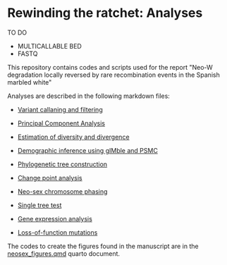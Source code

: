 # Rewinding the ratchet: Analyses

TO DO
- MULTICALLABLE BED
- FASTQ

This repository contains codes and scripts used for the report "Neo-W degradation locally reversed by rare recombination events in the Spanish marbled white"

Analyses are described in the following markdown files: 

- [Variant callaning and filtering](variant_calling_and_filtering.md)

- [Principal Component Analysis](PCA.md)

- [Estimation of diversity and divergence](diversity_divergence.md)

- [Demographic inference using gIMble and PSMC](gIMble.md)

- [Phylogenetic tree construction](trees.md)

- [Change point analysis](change_point.md)

- [Neo-sex chromosome phasing](neosex_phasing.md)

- [Single tree test](variant_types.md)

- [Gene expression analysis](gene_expression.md)

- [Loss-of-function mutations](lof.md)


The codes to create the figures found in the manuscript are in the [neosex_figures.qmd](neosex_figures.qmd) quarto document.